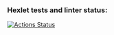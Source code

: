 ### Hexlet tests and linter status:
[![Actions Status](https://github.com/JavierQuinan/fullstack-javascript-project-98/actions/workflows/hexlet-check.yml/badge.svg)](https://github.com/JavierQuinan/fullstack-javascript-project-98/actions)